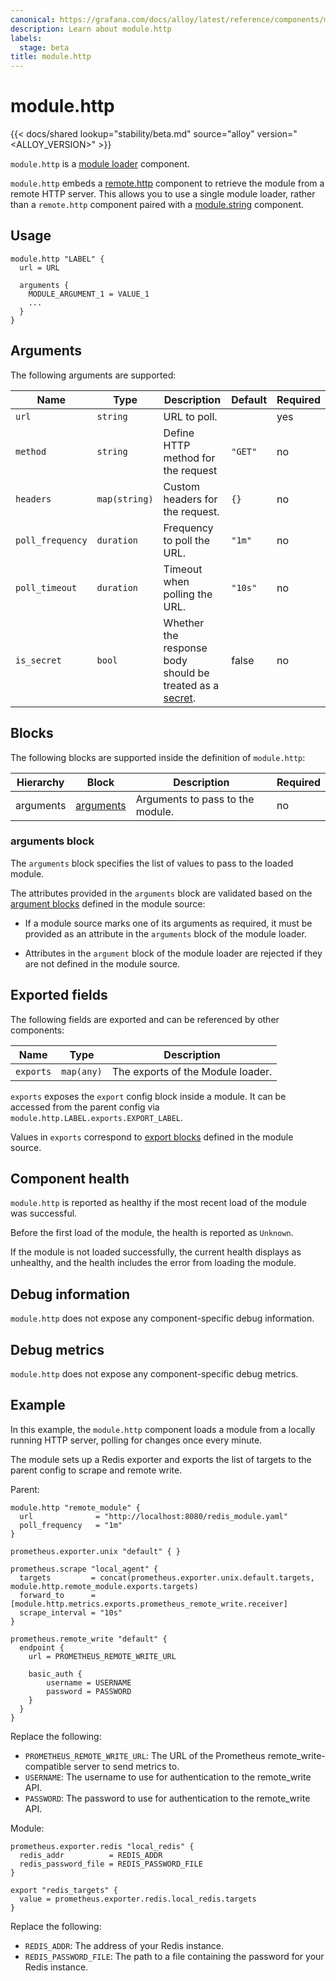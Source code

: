 ```yaml
---
canonical: https://grafana.com/docs/alloy/latest/reference/components/module.http/
description: Learn about module.http
labels:
  stage: beta
title: module.http
---
```


# module.http

{{< docs/shared lookup="stability/beta.md" source="alloy" version="<ALLOY_VERSION>" >}}

`module.http` is a [module loader][] component.

`module.http` embeds a [remote.http][] component to retrieve the module from a remote
HTTP server. This allows you to use a single module loader, rather than a `remote.http`
component paired with a [module.string][] component.

[module]: ../../../concepts/modules/
[remote.http]: ../remote.http/
[module.string]: ../module.string/
[module loader]: ../../../concepts/modules/#module-loaders

## Usage

```river
module.http "LABEL" {
  url = URL

  arguments {
    MODULE_ARGUMENT_1 = VALUE_1
    ...
  }
}
```

## Arguments

The following arguments are supported:

Name             | Type          | Description                                                  | Default | Required
-----------------|---------------|--------------------------------------------------------------|---------|---------
`url`            | `string`      | URL to poll.                                                 |         | yes
`method`         | `string`      | Define HTTP method for the request                           | `"GET"` | no
`headers`        | `map(string)` | Custom headers for the request.                              | `{}`    | no
`poll_frequency` | `duration`    | Frequency to poll the URL.                                   | `"1m"`  | no
`poll_timeout`   | `duration`    | Timeout when polling the URL.                                | `"10s"` | no
`is_secret`      | `bool`        | Whether the response body should be treated as a [secret][]. | false   | no

[secret]: ../../../concepts/config-language/expressions/types_and_values/#secrets

## Blocks

The following blocks are supported inside the definition of `module.http`:

Hierarchy | Block         | Description                      | Required
----------|---------------|----------------------------------|---------
arguments | [arguments][] | Arguments to pass to the module. | no

[arguments]: #arguments-block

### arguments block

The `arguments` block specifies the list of values to pass to the loaded
module.

The attributes provided in the `arguments` block are validated based on the
[argument blocks][] defined in the module source:

* If a module source marks one of its arguments as required, it must be
  provided as an attribute in the `arguments` block of the module loader.

* Attributes in the `argument` block of the module loader are rejected if
  they are not defined in the module source.

[argument blocks]: ../../config-blocks/argument/

## Exported fields

The following fields are exported and can be referenced by other components:

Name      | Type       | Description
----------|------------|----------------------------------
`exports` | `map(any)` | The exports of the Module loader.

`exports` exposes the `export` config block inside a module. It can be accessed
from the parent config via `module.http.LABEL.exports.EXPORT_LABEL`.

Values in `exports` correspond to [export blocks][] defined in the module
source.

[export blocks]: ../../config-blocks/export/

## Component health

`module.http` is reported as healthy if the most recent load of the module was
successful.

Before the first load of the module, the health is reported as `Unknown`.

If the module is not loaded successfully, the current health displays as
unhealthy, and the health includes the error from loading the module.

## Debug information

`module.http` does not expose any component-specific debug information.

## Debug metrics

`module.http` does not expose any component-specific debug metrics.

## Example

In this example, the `module.http` component loads a module from a locally running
HTTP server, polling for changes once every minute.

The module sets up a Redis exporter and exports the list of targets to the parent config to scrape
and remote write.


Parent:

```river
module.http "remote_module" {
  url              = "http://localhost:8080/redis_module.yaml"
  poll_frequency   = "1m"
}

prometheus.exporter.unix "default" { }

prometheus.scrape "local_agent" {
  targets         = concat(prometheus.exporter.unix.default.targets, module.http.remote_module.exports.targets)
  forward_to      = [module.http.metrics.exports.prometheus_remote_write.receiver]
  scrape_interval = "10s"
}

prometheus.remote_write "default" {
  endpoint {
    url = PROMETHEUS_REMOTE_WRITE_URL

    basic_auth {
        username = USERNAME
        password = PASSWORD
    }
  }
}
```
Replace the following:
  - `PROMETHEUS_REMOTE_WRITE_URL`: The URL of the Prometheus remote_write-compatible server to send metrics to.
  - `USERNAME`: The username to use for authentication to the remote_write API.
  - `PASSWORD`: The password to use for authentication to the remote_write API.

Module:

```river
prometheus.exporter.redis "local_redis" {
  redis_addr          = REDIS_ADDR
  redis_password_file = REDIS_PASSWORD_FILE
}

export "redis_targets" {
  value = prometheus.exporter.redis.local_redis.targets
}
```
Replace the following:
  - `REDIS_ADDR`: The address of your Redis instance.
  - `REDIS_PASSWORD_FILE`: The path to a file containing the password for your Redis instance.
